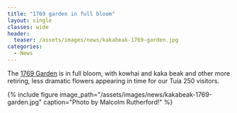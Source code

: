 ```yaml
---
title: "1769 garden in full bloom"
layout: single
classes: wide
header:
  teaser: /assets/images/news/kakabeak-1769-garden.jpg
categories:
  - News
---
```


The [1769 Garden](/1769-garden/) is in full bloom, with kowhai and kaka beak and other more retiring, less dramatic flowers appearing in time for our Tuia 250 visitors.

{% include figure image_path="/assets/images/news/kakabeak-1769-garden.jpg" caption="Photo by Malcolm Rutherford!" %}
